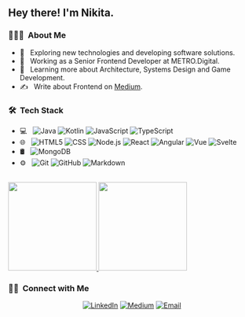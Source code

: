 <h2> Hey there! I'm Nikita.</h2>

<h3> 👨🏻‍💻 &nbsp;About Me </h3>

- 🤔 &nbsp; Exploring new technologies and developing software solutions.
- 💼 &nbsp; Working as a Senior Frontend Developer at METRO.Digital.
- 🌱 &nbsp; Learning more about Architecture, Systems Design and Game Development.
- ✍️ &nbsp; Write about Frontend on [Medium](https://nmingaleev.medium.com/).

<h3> 🛠 &nbsp;Tech Stack</h3>

- 💻 &nbsp;
  ![Java](https://img.shields.io/badge/-Java-333333?style=flat&logo=Java&logoColor=007396)
  ![Kotlin](https://img.shields.io/badge/-Kotlin-333333?style=flat&logo=Kotlin&logoColor=007396)
  ![JavaScript](https://img.shields.io/badge/-JavaScript-333333?style=flat&logo=javascript)
  ![TypeScript](https://img.shields.io/badge/-TypeScript-333333?style=flat&logo=typescript)
- 🌐 &nbsp;
  ![HTML5](https://img.shields.io/badge/-HTML5-333333?style=flat&logo=HTML5)
  ![CSS](https://img.shields.io/badge/-CSS-333333?style=flat&logo=CSS3&logoColor=1572B6)
  ![Node.js](https://img.shields.io/badge/-Node.js-333333?style=flat&logo=node.js)
  ![React](https://img.shields.io/badge/-React-333333?style=flat&logo=react)
  ![Angular](https://img.shields.io/badge/-Angular-333333?style=flat&logo=angular)
  ![Vue](https://img.shields.io/badge/-Vue-333333?style=flat&logo=vuejs)
  ![Svelte](https://img.shields.io/badge/-Svelte-333333?style=flat&logo=svelte)
- 🛢 &nbsp;
  ![MongoDB](https://img.shields.io/badge/-MongoDB-333333?style=flat&logo=mongodb)
- ⚙️ &nbsp;
  ![Git](https://img.shields.io/badge/-Git-333333?style=flat&logo=git)
  ![GitHub](https://img.shields.io/badge/-GitHub-333333?style=flat&logo=github)
  ![Markdown](https://img.shields.io/badge/-Markdown-333333?style=flat&logo=markdown)

<br/>

<a href="https://github.com/nmingaleev">
  <img height="180em" src="https://github-readme-stats.vercel.app/api?username=nmingaleev&theme=buefy&show_icons=true" />
  <img height="180em" src="https://github-readme-stats.vercel.app/api/top-langs/?username=nmingaleev&theme=buefy&layout=compact&a" />
</a>

<br/>

<h3> 🤝🏻 &nbsp;Connect with Me </h3>

<p align="center">
<a href="https://www.linkedin.com/in/nikita-mingaleev-422357100/"><img alt="LinkedIn" src="https://img.shields.io/badge/LinkedIn-Nikita%20Mingaleev-blue?style=flat-square&logo=linkedin"></a>
<a href="https://www.linkedin.com/in/nikita-mingaleev-422357100/"><img alt="Medium" src="https://img.shields.io/badge/Medium-Nikita%20Mingaleev-blue?style=flat-square&logo=medium"></a>
<a href="mailto:mingaleevnikita@gmail.com"><img alt="Email" src="https://img.shields.io/badge/Email-mingaleevnikita@gmail.com-blue?style=flat-square&logo=gmail"></a>
</p>
